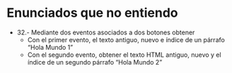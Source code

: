 # Enunciados que no entiendo

- 32.-  Mediante dos eventos asociados a dos botones obtener
    - Con el primer evento, el texto antiguo, nuevo e índice de un párrafo “Hola Mundo
1”
    - Con el segundo evento, obtener el texto HTML antiguo, nuevo y el índice de un
segundo párrafo “Hola Mundo 2”


